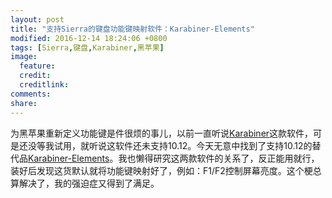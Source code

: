 ```yaml
---
layout: post
title: "支持Sierra的键盘功能键映射软件：Karabiner-Elements"
modified: 2016-12-14 18:24:06 +0800
tags: [Sierra,键盘,Karabiner,黑苹果]
image:
  feature: 
  credit: 
  creditlink: 
comments: 
share: 
---
```


为黑苹果重新定义功能键是件很烦的事儿，以前一直听说[Karabiner](https://pqrs.org/osx/karabiner/)这款软件，可是还没等我试用，就听说这软件还未支持10.12。今天无意中找到了支持10.12的替代品[Karabiner-Elements](https://github.com/tekezo/Karabiner-Elements/blob/master/usage/README.md#installation)。我也懒得研究这两款软件的关系了，反正能用就行，装好后发现这货默认就将功能键映射好了，例如：F1/F2控制屏幕亮度。这个梗总算解决了，我的强迫症又得到了满足。